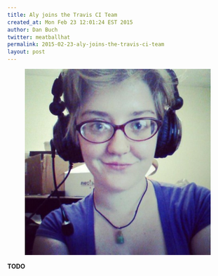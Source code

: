 ```yaml
---
title: Aly joins the Travis CI Team
created_at: Mon Feb 23 12:01:24 EST 2015
author: Dan Buch
twitter: meatballhat
permalink: 2015-02-23-aly-joins-the-travis-ci-team
layout: post
---
```

<figure class="right small">
  <img src="/images/aly.jpg">
</figure>

**TODO**

